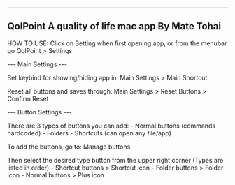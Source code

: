 -----------
QolPoint
A quality of life mac app
By Mate Tohai
-----------

HOW TO USE:
  Click on Setting when first opening app, or from the menubar go QolPoint > Settings
	
--- Main Settings ---
	
Set keybind for showing/hiding app in:
	Main Settings > Main Shortcut
	
Reset all buttons and saves through:
	Main Settings > Reset Buttons > Confirm Reset
		
--- Button Settings ---

There are 3 types of buttons you can add:
	- Normal buttons (commands hardcoded)
	- Folders
	- Shortcuts (can open any file/app)
	
To add the buttons, go to:
	Manage buttons

Then select the desired type button from the upper right corner (Types are listed in order)
	 - Shortcut buttons > Shortcut icon
	 - Folder buttons > Folder icon
	 - Normal buttons > Plus icon
	
